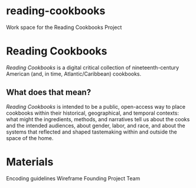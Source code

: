 # reading-cookbooks
Work space for the Reading Cookbooks Project

# Reading Cookbooks
_Reading Cookbooks_ is a digital critical collection of nineteenth-century American (and, in time, Atlantic/Caribbean) cookbooks. 

## What does that mean? ##
_Reading Cookbooks_ is intended to be a public, open-access way to place cookbooks within their historical, geographical, and temporal contexts: what might the ingredients, methods, and narratives tell us about the cooks and the intended audiences, about gender, labor, and race, and about the systems that reflected and shaped tastemaking within and outside the space of the home.

# Materials

Encoding guidelines
Wireframe
Founding Project Team
